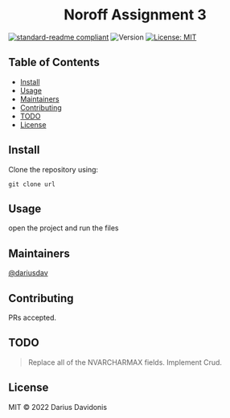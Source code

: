 <h1 align="center">Noroff Assignment 3</h1>
<p align="center">
<!-- Take a screenshot of the design of the server -->
</p>

[![standard-readme compliant](https://img.shields.io/badge/standard--readme-OK-green.svg?style=flat-square)](https://github.com/RichardLitt/standard-readme)
  <img alt="Version" src="https://img.shields.io/badge/version-0.1-blue.svg?cacheSeconds=2592000" />
  <a href="#" target="_blank">
    <img alt="License: MIT" src="https://img.shields.io/badge/License-MIT-yellow.svg" />
  </a>


## Table of Contents

-  [Install](#install)
-  [Usage](#usage)
-  [Maintainers](#maintainers)
-  [Contributing](#contributing)
-  [TODO](#TODO)
-  [License](#license)

## Install

Clone the repository using:

```
git clone url
```

## Usage
 open the project and run the files


## Maintainers

[@dariusdav](https://github.com/dariusdav)

## Contributing

PRs accepted.

## TODO
 > Replace all of the NVARCHARMAX fields.
 > Implement Crud.

## License

MIT © 2022  Darius Davidonis
